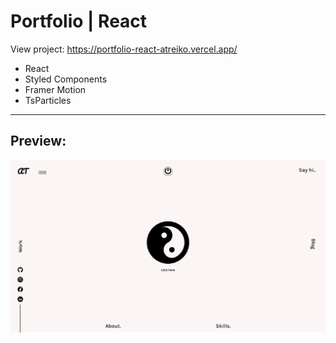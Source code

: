 # Portfolio | React  

View project: https://portfolio-react-atreiko.vercel.app/  

- React  
- Styled Components  
- Framer Motion  
- TsParticles

---
## Preview:  

![Preview image](preview.png)